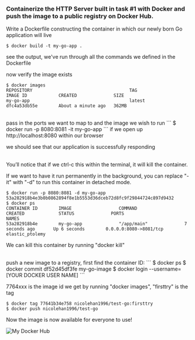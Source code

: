 ### Containerize the HTTP Server built in task #1 with Docker and push the image to a public registry on Docker Hub. 

Write a Dockerfile constructing the container in which our newly born Go application will live
```
$ docker build -t my-go-app .
```
see the output, we've run through all the commands we defined in the Dockerfile

now verify the image exists
```
$ docker images
REPOSITORY                                     TAG                                 IMAGE ID            CREATED              SIZE
my-go-app                                      latest                              dfc4a53db55e        About a minute ago   362MB
```
<br>
pass in the ports we want to map to and the image we wish to run
```
$ docker run -p 8080:8081 -it my-go-app
```
if we open up http://localhost:8080 within our browser

we should see that our application is successfully responding

<br>
You’ll notice that if we ctrl-c this within the terminal, it will kill the container. 

If we want to have it run permanently in the background, you can replace "-it" with "-d" to run this container in detached mode.
```
$ docker run -p 8080:8081 -d my-go-app
53a282918b4e3b0b0862894f8e1b5553d36dceb72d8fc9f29844724c897d9432
$ docker ps
CONTAINER ID        IMAGE                  COMMAND                  CREATED             STATUS              PORTS                       NAMES
53a282918b4e        my-go-app              "/app/main"              7 seconds ago       Up 6 seconds        0.0.0.0:8080->8081/tcp      elastic_ptolemy
```
We can kill this container by running "docker kill"

<br>
push a new image to a registry, first find the container ID:
```
$ docker ps
$ docker commit df52d45df3fe my-go-image
$ docker login --username=[YOUR DOCKER USER NAME]
``` 

7764xxx is the image id we get by running "docker images", "firsttry" is the tag
```
$ docker tag 77641b34e758 nicolehan1996/test-go:firsttry
$ docker push nicolehan1996/test-go
```
Now the image is now available for everyone to use!

![My Docker Hub](hello.png)

